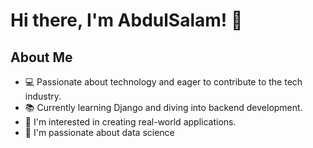 # Hi there, I'm AbdulSalam! 👋

## About Me
- 💻 Passionate about technology and eager to contribute to the tech industry.
- 📚 Currently learning Django and diving into backend development.
- 🌱 I'm interested in creating real-world applications.
- 🎯 I'm passionate about data science

<!-- **AbdulSalamTech/AbdulSalamTech** is a ✨ _special_ ✨ repository because its `README.md` (this file) appears on your GitHub profile.

Here are some ideas to get you started:

- 🔭 I’m currently working on ...
- 🌱 I’m currently learning ...
- 👯 I’m looking to collaborate on ...
- 🤔 I’m looking for help with ...
- 💬 Ask me about ...
- 📫 How to reach me: ...
- 😄 Pronouns: ...
- ⚡ Fun fact: ... -->

